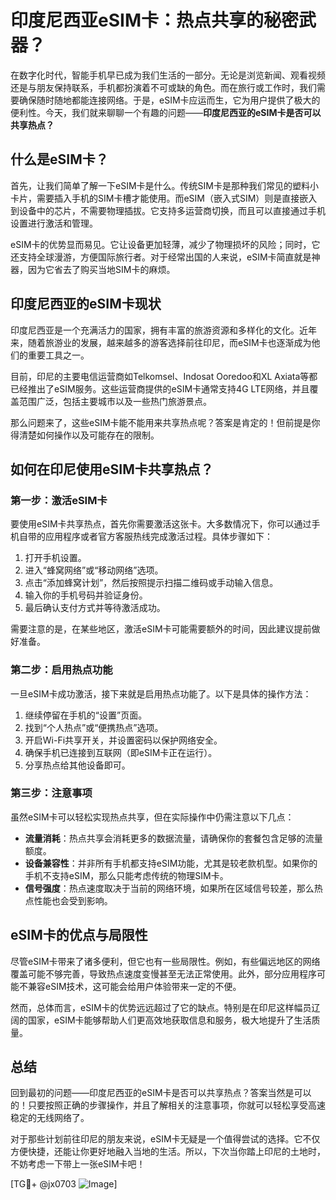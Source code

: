 # 印度尼西亚eSIM卡：热点共享的秘密武器？

在数字化时代，智能手机早已成为我们生活的一部分。无论是浏览新闻、观看视频还是与朋友保持联系，手机都扮演着不可或缺的角色。而在旅行或工作时，我们需要确保随时随地都能连接网络。于是，eSIM卡应运而生，它为用户提供了极大的便利性。今天，我们就来聊聊一个有趣的问题——**印度尼西亚的eSIM卡是否可以共享热点？**

## 什么是eSIM卡？

首先，让我们简单了解一下eSIM卡是什么。传统SIM卡是那种我们常见的塑料小卡片，需要插入手机的SIM卡槽才能使用。而eSIM（嵌入式SIM）则是直接嵌入到设备中的芯片，不需要物理插拔。它支持多运营商切换，而且可以直接通过手机设置进行激活和管理。

eSIM卡的优势显而易见。它让设备更加轻薄，减少了物理损坏的风险；同时，它还支持全球漫游，方便国际旅行者。对于经常出国的人来说，eSIM卡简直就是神器，因为它省去了购买当地SIM卡的麻烦。

## 印度尼西亚的eSIM卡现状

印度尼西亚是一个充满活力的国家，拥有丰富的旅游资源和多样化的文化。近年来，随着旅游业的发展，越来越多的游客选择前往印尼，而eSIM卡也逐渐成为他们的重要工具之一。

目前，印尼的主要电信运营商如Telkomsel、Indosat Ooredoo和XL Axiata等都已经推出了eSIM服务。这些运营商提供的eSIM卡通常支持4G LTE网络，并且覆盖范围广泛，包括主要城市以及一些热门旅游景点。

那么问题来了，这些eSIM卡能不能用来共享热点呢？答案是肯定的！但前提是你得清楚如何操作以及可能存在的限制。

## 如何在印尼使用eSIM卡共享热点？

### 第一步：激活eSIM卡

要使用eSIM卡共享热点，首先你需要激活这张卡。大多数情况下，你可以通过手机自带的应用程序或者官方客服热线完成激活过程。具体步骤如下：

1. 打开手机设置。
2. 进入“蜂窝网络”或“移动网络”选项。
3. 点击“添加蜂窝计划”，然后按照提示扫描二维码或手动输入信息。
4. 输入你的手机号码并验证身份。
5. 最后确认支付方式并等待激活成功。

需要注意的是，在某些地区，激活eSIM卡可能需要额外的时间，因此建议提前做好准备。

### 第二步：启用热点功能

一旦eSIM卡成功激活，接下来就是启用热点功能了。以下是具体的操作方法：

1. 继续停留在手机的“设置”页面。
2. 找到“个人热点”或“便携热点”选项。
3. 开启Wi-Fi共享开关，并设置密码以保护网络安全。
4. 确保手机已连接到互联网（即eSIM卡正在运行）。
5. 分享热点给其他设备即可。

### 第三步：注意事项

虽然eSIM卡可以轻松实现热点共享，但在实际操作中仍需注意以下几点：

- **流量消耗**：热点共享会消耗更多的数据流量，请确保你的套餐包含足够的流量额度。
- **设备兼容性**：并非所有手机都支持eSIM功能，尤其是较老款机型。如果你的手机不支持eSIM，那么只能考虑传统的物理SIM卡。
- **信号强度**：热点速度取决于当前的网络环境，如果所在区域信号较差，那么热点性能也会受到影响。

## eSIM卡的优点与局限性

尽管eSIM卡带来了诸多便利，但它也有一些局限性。例如，有些偏远地区的网络覆盖可能不够完善，导致热点速度变慢甚至无法正常使用。此外，部分应用程序可能不兼容eSIM技术，这可能会给用户体验带来一定的不便。

然而，总体而言，eSIM卡的优势远远超过了它的缺点。特别是在印尼这样幅员辽阔的国家，eSIM卡能够帮助人们更高效地获取信息和服务，极大地提升了生活质量。

## 总结

回到最初的问题——印度尼西亚的eSIM卡是否可以共享热点？答案当然是可以的！只要按照正确的步骤操作，并且了解相关的注意事项，你就可以轻松享受高速稳定的无线网络了。

对于那些计划前往印尼的朋友来说，eSIM卡无疑是一个值得尝试的选择。它不仅方便快捷，还能让你更好地融入当地的生活。所以，下次当你踏上印尼的土地时，不妨考虑一下带上一张eSIM卡吧！

[TG💪+ @jx0703 ![Image](https://github.com/user-attachments/assets/dbca1d08-cadb-493c-b0ec-ad6f7a83f270)]
